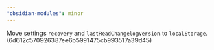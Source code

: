 ```yaml
---
"obsidian-modules": minor
---
```


Move settings `recovery` and `lastReadChangelogVersion` to `localStorage`. (6d612c570926387ee6b5991475cb993517a39d45)
